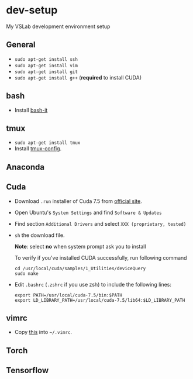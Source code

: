 # dev-setup
My VSLab development environment setup

## General
- `sudo apt-get install ssh`
- `sudo apt-get install vim`
- `sudo apt-get install git`
- `sudo apt-get install g++` (**required** to install CUDA)

## bash

- Install [bash-it](https://github.com/Bash-it/bash-it)

## tmux

- `sudo apt-get install tmux`
- Install [tmux-config](https://github.com/tony/tmux-config).


## Anaconda


## Cuda
- Download `.run` installer of Cuda 7.5 from [official site](https://developer.nvidia.com/cuda-toolkit).
- Open Ubuntu's `System Settings` and find `Software & Updates`
- Find section `Additional Drivers` and select `XXX (proprietary, tested)`
- `sh` the download file.

  **Note**: select **no** when system prompt ask you to install

  To verify if you've installed CUDA successfully, run following command
  ```
  cd /usr/local/cuda/samples/1_Utilities/deviceQuery
  sudo make
  ```
- Edit `.bashrc` (`.zshrc` if you use zsh) to include the following lines:

  ```
  export PATH=/usr/local/cuda-7.5/bin:$PATH
  export LD_LIBRARY_PATH=/usr/local/cuda-7.5/lib64:$LD_LIBRARY_PATH
  ```

## vimrc
- Copy [this](https://github.com/amix/vimrc/blob/master/vimrcs/basic.vim) into `~/.vimrc`.

## Torch

## Tensorflow
